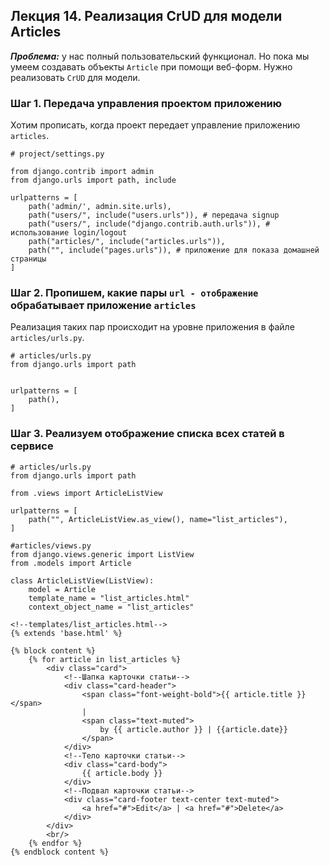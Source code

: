 ## Лекция 14. Реализация CrUD для модели Articles

***Проблема:*** у нас полный пользовательский функционал. Но пока мы умеем создавать объекты ```Article``` при помощи веб-форм. Нужно реализовать ```CrUD``` для модели.


### Шаг 1. Передача управления проектом приложению

Хотим прописать, когда проект передает управление приложению ```articles```.
```
# project/settings.py

from django.contrib import admin
from django.urls import path, include

urlpatterns = [
    path('admin/', admin.site.urls),
    path("users/", include("users.urls")), # передача signup
    path("users/", include("django.contrib.auth.urls")), # использование login/logout
    path("articles/", include("articles.urls")),
    path("", include("pages.urls")), # приложение для показа домашней страницы
]

```

### Шаг 2. Пропишем, какие пары ```url - отображение``` обрабатывает приложение ```articles```
Реализация таких пар происходит на уровне приложения в файле ```articles/urls.py```.
```
# articles/urls.py
from django.urls import path 


urlpatterns = [
    path(),
]
```

### Шаг 3. Реализуем отображение списка всех статей в сервисе
```
# articles/urls.py
from django.urls import path 

from .views import ArticleListView

urlpatterns = [
    path("", ArticleListView.as_view(), name="list_articles"),
]
```

```
#articles/views.py
from django.views.generic import ListView 
from .models import Article

class ArticleListView(ListView):
    model = Article
    template_name = "list_articles.html"
    context_object_name = "list_articles"

```
```
<!--templates/list_articles.html-->
{% extends 'base.html' %}

{% block content %}
    {% for article in list_articles %}
        <div class="card">
            <!--Шапка карточки статьи-->
            <div class="card-header">
                <span class="font-weight-bold">{{ article.title }}</span> 
                |
                <span class="text-muted">
                    by {{ article.author }} | {{article.date}}
                </span>
            </div>
            <!--Тело карточки статьи-->
            <div class="card-body">
                {{ article.body }}
            </div>
            <!--Подвал карточки статьи-->
            <div class="card-footer text-center text-muted">
                <a href="#">Edit</a> | <a href="#">Delete</a>
            </div>
        </div>
        <br/>
    {% endfor %}
{% endblock content %}
```